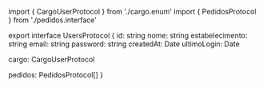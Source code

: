 import { CargoUserProtocol } from './cargo.enum'
import { PedidosProtocol } from './pedidos.interface'

export interface UsersProtocol {
  id: string
  nome: string
  estabelecimento: string
  email: string
  password: string
  createdAt: Date
  ultimoLogin: Date

  cargo: CargoUserProtocol

  pedidos: PedidosProtocol[]
}
